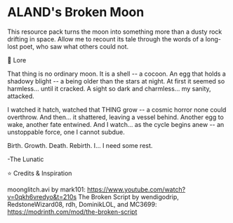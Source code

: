 # ALAND's Broken Moon

This resource pack turns the moon into something more than a dusty rock drifting in space. Allow me to recount its tale through the words of a long-lost poet, who saw what others could not.

📜 Lore

That thing is no ordinary moon. It is a shell -- a cocoon. An egg that holds a shadowy blight -- a being older than the stars at night. At first it seemed so harmless... until it cracked. A sight so dark and charmless... my sanity, attacked.

I watched it hatch, watched that THING grow -- a cosmic horror none could overthrow. And then... it shattered, leaving a vessel behind. Another egg to wake, another fate entwined. And I watch... as the cycle begins anew -- an unstoppable force, one I cannot subdue.

Birth. Growth. Death. Rebirth. I... I need some rest.

-The Lunatic

⭐ Credits & Inspiration

moonglitch.avi by mark101: https://www.youtube.com/watch?v=0qkh6vredyo&t=210s
The Broken Script by wendigodrip, RedstoneWizard08, rdh, DominikLOL, and MC3699: https://modrinth.com/mod/the-broken-script
